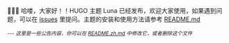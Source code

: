 🎉🎉🎉 哈喽，大家好！！HUGO 主题 Luna 已经发布，欢迎大家使用，如果遇到问题，可以在 [issues](https://github.com/Ice-Hazymoon/hugo-theme-luna/issues) 里提问。主题的安装和使用方法请参考 [README.md](https://github.com/Ice-Hazymoon/hugo-theme-luna/blob/main/README.zh.md)

*<small>--- 这里是一些公告内容，你可以在 [README.zh.md](https://github.com/Ice-Hazymoon/hugo-theme-luna/blob/main/exampleSite/assets/README.zh.md) 中修改它，或者删除这个文件</small>*


